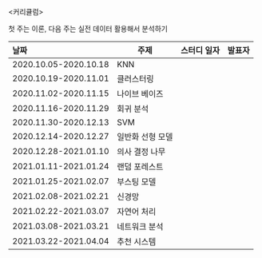 <커리큘럼>

첫 주는 이론, 다음 주는 실전 데이터 활용해서 분석하기

| 날짜                    | 주제                                    | 스터디 일자 | 발표자 |
| :--------------------- | ---------------------------------------- | --------------------- |--------------- |
| 2020.10.05-2020.10.18 | KNN | | |
| 2020.10.19-2020.11.01 | 클러스터링 | | |
| 2020.11.02-2020.11.15 | 나이브 베이즈 | | |
| 2020.11.16-2020.11.29 | 회귀 분석 | | |
| 2020.11.30-2020.12.13 | SVM | | |
| 2020.12.14-2020.12.27 | 일반화 선형 모델 | | |
| 2020.12.28-2021.01.10 | 의사 결정 나무 | | |
| 2021.01.11-2021.01.24 | 랜덤 포레스트 | | |
| 2021.01.25-2021.02.07 | 부스팅 모델 | | |
| 2021.02.08-2021.02.21 | 신경망 | | |
| 2021.02.22-2021.03.07 | 자연어 처리 | | |
| 2021.03.08-2021.03.21 | 네트워크 분석 | | | 
| 2021.03.22-2021.04.04 | 추천 시스템 | | |
